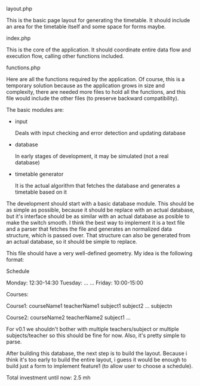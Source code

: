 layout.php

This is the basic page layout for generating the timetable. It should
include an area for the timetable itself and some space for forms maybe.

index.php

This is the core of the application. It should coordinate entire data flow and
execution flow, calling other functions included.

functions.php

Here are all the functions required by the application. Of course, this is a 
temporary solution because as the application grows in size and complexity, 
there are needed more files to hold all the functions, and this file would
include the other files (to preserve backward compatibility). 


The basic modules are:

- input

  Deals with input checking and error detection and updating database

- database

  In early stages of development, it may be simulated (not a real database)

- timetable generator

  It is the actual algorithm that fetches the database and generates a timetable
  based on it


The development should start with a basic database module. This should be
as simple as possible, because it should be replace with an actual database, 
but it's interface should be as similar with an actual database as posible
to make the switch smooth.
I think the best way to implement it is a text file and a parser that fetches
the file and generates an normalized data structure, which is passed over.
That structure can also be generated from an actual database, so it should
be simple to replace.

This file should have a very well-defined geometry. My idea is the following 
format:

Schedule

Monday: 12:30-14:30
Tuesday: ...
...
Friday: 10:00-15:00

Courses:

Course1: courseName1 teacherName1
subject1
subject2
...
subjectn

Course2: courseName2 teacherName2
subject1
...


For v0.1 we shouldn't bother with multiple teachers/subject or multiple
subjects/teacher so this should be fine for now. Also, it's pretty simple
to parse.

After building this database, the next step is to build the layout. Because
i think it's too early to build the entire layout, i guess it would be enough
to build just a form to implement feature1 (to allow user to choose a schedule).

Total investment until now: 2.5 mh

